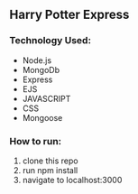 ## Harry Potter Express

### Technology Used: 
- Node.js
- MongoDb
- Express
- EJS
- JAVASCRIPT
- CSS
- Mongoose


### How to run:
1.  clone this repo
2.  run npm install
3.  navigate to localhost:3000
